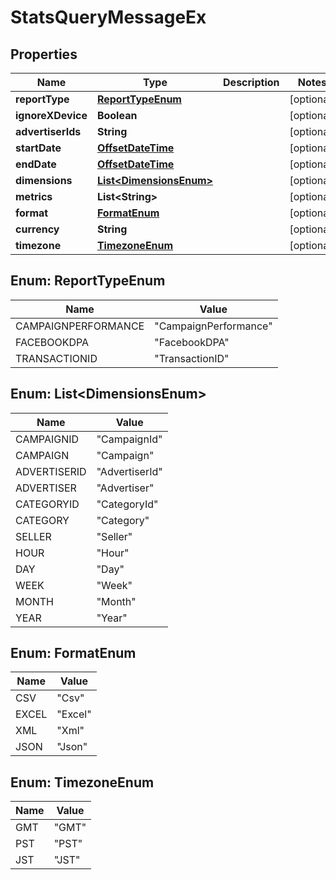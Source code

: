 

# StatsQueryMessageEx

## Properties

Name | Type | Description | Notes
------------ | ------------- | ------------- | -------------
**reportType** | [**ReportTypeEnum**](#ReportTypeEnum) |  |  [optional]
**ignoreXDevice** | **Boolean** |  |  [optional]
**advertiserIds** | **String** |  |  [optional]
**startDate** | [**OffsetDateTime**](OffsetDateTime.md) |  |  [optional]
**endDate** | [**OffsetDateTime**](OffsetDateTime.md) |  |  [optional]
**dimensions** | [**List&lt;DimensionsEnum&gt;**](#List&lt;DimensionsEnum&gt;) |  |  [optional]
**metrics** | **List&lt;String&gt;** |  |  [optional]
**format** | [**FormatEnum**](#FormatEnum) |  |  [optional]
**currency** | **String** |  |  [optional]
**timezone** | [**TimezoneEnum**](#TimezoneEnum) |  |  [optional]



## Enum: ReportTypeEnum

Name | Value
---- | -----
CAMPAIGNPERFORMANCE | &quot;CampaignPerformance&quot;
FACEBOOKDPA | &quot;FacebookDPA&quot;
TRANSACTIONID | &quot;TransactionID&quot;



## Enum: List&lt;DimensionsEnum&gt;

Name | Value
---- | -----
CAMPAIGNID | &quot;CampaignId&quot;
CAMPAIGN | &quot;Campaign&quot;
ADVERTISERID | &quot;AdvertiserId&quot;
ADVERTISER | &quot;Advertiser&quot;
CATEGORYID | &quot;CategoryId&quot;
CATEGORY | &quot;Category&quot;
SELLER | &quot;Seller&quot;
HOUR | &quot;Hour&quot;
DAY | &quot;Day&quot;
WEEK | &quot;Week&quot;
MONTH | &quot;Month&quot;
YEAR | &quot;Year&quot;



## Enum: FormatEnum

Name | Value
---- | -----
CSV | &quot;Csv&quot;
EXCEL | &quot;Excel&quot;
XML | &quot;Xml&quot;
JSON | &quot;Json&quot;



## Enum: TimezoneEnum

Name | Value
---- | -----
GMT | &quot;GMT&quot;
PST | &quot;PST&quot;
JST | &quot;JST&quot;




